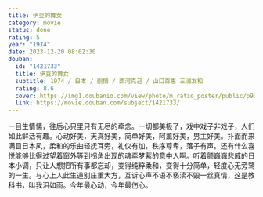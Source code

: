 ```yaml
---
title: 伊豆的舞女
category: movie
status: done
rating: 5
year: "1974"
date: 2023-12-20 08:02:30
douban:
  id: "1421733"
  title: 伊豆的舞女
  subtitle: 1974 / 日本 / 剧情 / 西河克己 / 山口百惠 三浦友和
  rating: 8.6
  cover: https://img1.doubanio.com/view/photo/m_ratio_poster/public/p939020358.jpg
  link: https://movie.douban.com/subject/1421733/
---
```


一目生情愫，往后心只里只有无尽的牵念。一切都美极了，戏中戏子非戏子，人们如此鲜活有趣。心动好美，天真好美，简单好美，阿薰好美，男主好美。扑面而来满目日本风，柔和的乐曲轻抚耳旁，礼仪有加，秩序尊卑，落子有声。还有什么喜悦能够比得过望着窗外等到拐角出现的魂牵梦萦的意中人啊。听着颤巍巍悲戚的日本小调，只让人想把所有事都忘却，变得纯粹柔和，变得十分简单，轻度心无旁骛的一生。与心上人此生道别庄重大方，互诉心声不语不亵渎不毁一丝真情，这是教科书，叫我泪如雨。今年最心动，今年最伤心。